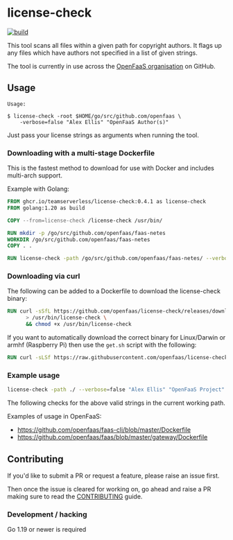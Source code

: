 license-check
==================

[![build](https://github.com/openfaas/license-check/actions/workflows/build.yaml/badge.svg)](https://github.com/openfaas/license-check/actions/workflows/build.yaml)

This tool scans all files within a given path for copyright authors. It flags up any files which have authors not specified in a list of given strings. 

The tool is currently in use across the [OpenFaaS organisation](https://github.com/openfaas/) on GitHub.

## Usage

```
Usage:

$ license-check -root $HOME/go/src/github.com/openfaas \
    -verbose=false "Alex Ellis" "OpenFaaS Author(s)"
```

Just pass your license strings as arguments when running the tool.

### Downloading with a multi-stage Dockerfile

This is the fastest method to download for use with Docker and includes multi-arch support.

Example with Golang:

```Dockerfile
FROM ghcr.io/teamserverless/license-check:0.4.1 as license-check
FROM golang:1.20 as build

COPY --from=license-check /license-check /usr/bin/

RUN mkdir -p /go/src/github.com/openfaas/faas-netes
WORKDIR /go/src/github.com/openfaas/faas-netes
COPY . .

RUN license-check -path /go/src/github.com/openfaas/faas-netes/ --verbose=false "Alex Ellis" "OpenFaaS Author(s)"
```

### Downloading via curl

The following can be added to a Dockerfile to download the license-check binary:

```Dockerfile
RUN curl -sSfL https://github.com/openfaas/license-check/releases/download/0.2.3/license-check \
      > /usr/bin/license-check \
      && chmod +x /usr/bin/license-check
```

If you want to automatically download the correct binary for Linux/Darwin or armhf (Raspberry Pi) then use the `get.sh` script with the following:

```Dockerfile
RUN curl -sLSf https://raw.githubusercontent.com/openfaas/license-check/master/get.sh | sh
```

### Example usage

```sh
license-check -path ./ --verbose=false "Alex Ellis" "OpenFaaS Project" "OpenFaaS Authors" "OpenFaaS Author(s)"
```

The following checks for the above valid strings in the current working path.

Examples of usage in OpenFaaS:

* https://github.com/openfaas/faas-cli/blob/master/Dockerfile
* https://github.com/openfaas/faas/blob/master/gateway/Dockerfile

## Contributing

If you'd like to submit a PR or request a feature, please raise an issue first.

Then once the issue is cleared for working on, go ahead and raise a PR making sure to read the [CONTRIBUTING](./CONTRIBUTING.md) guide.

### Development / hacking

Go 1.19 or newer is required

